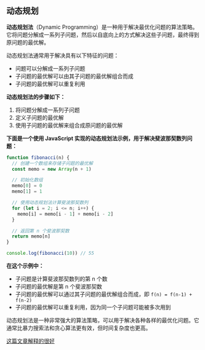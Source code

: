 ## 动态规划

**动态规划法**（Dynamic Programming）是一种用于解决最优化问题的算法策略。它将问题分解成一系列子问题，然后以自底向上的方式解决这些子问题，最终得到原问题的最优解。

动态规划法通常用于解决具有以下特征的问题：

- 问题可以分解成一系列子问题
- 子问题的最优解可以由其子问题的最优解组合而成
- 子问题的最优解可以重复利用

**动态规划法的步骤如下：**

1. 将问题分解成一系列子问题
2. 定义子问题的最优解
3. 使用子问题的最优解来组合成原问题的最优解

**下面是一个使用 JavaScript 实现的动态规划法示例，用于解决斐波那契数列问题：**

```javascript
function fibonacci(n) {
  // 创建一个数组来存储子问题的最优解
  const memo = new Array(n + 1)

  // 初始化数组
  memo[0] = 0
  memo[1] = 1

  // 使用动态规划法计算斐波那契数列
  for (let i = 2; i <= n; i++) {
    memo[i] = memo[i - 1] + memo[i - 2]
  }

  // 返回第 n 个斐波那契数
  return memo[n]
}

console.log(fibonacci(10)) // 55
```

**在这个示例中：**

- 子问题是计算斐波那契数列的第 n 个数
- 子问题的最优解是第 n 个斐波那契数
- 子问题的最优解可以通过其子问题的最优解组合而成，即 `f(n) = f(n-1) + f(n-2)`
- 子问题的最优解可以重复利用，因为同一个子问题可能被多次用到

动态规划法是一种非常强大的算法策略，可以用于解决各种各样的最优化问题。它通常比暴力搜索法和贪心算法更有效，但时间复杂度也更高。

[这篇文章解释的很好](https://juejin.cn/post/6951922898638471181)
